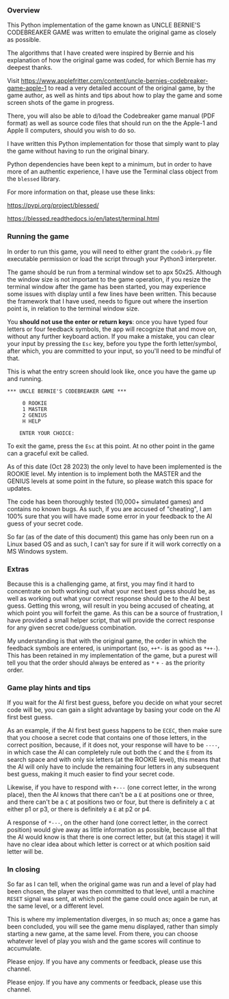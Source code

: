 ### Overview

This Python implementation of the game known as UNCLE BERNIE'S CODEBREAKER GAME
was written to emulate the original game as closely as possible.

The algorithms that I have created were inspired by Bernie and his explanation
of how the original game was coded, for which Bernie has my deepest thanks.

Visit https://www.applefritter.com/content/uncle-bernies-codebreaker-game-apple-1
to read a very detailed account of the original game, by the game author, as well
as hints and tips about how to play the game and some screen shots of the game in
progress. 

There, you will also be able to d/load the Codebreaker game manual (PDF format) as
well as source code files that should run on the the Apple-1 and Apple II computers,
should you wish to do so.

I have written this Python implementation for those that simply want to play the
game without having to run the original binary. 

Python dependencies have been kept to a minimum, but in order to have more of an
authentic experience, I have use the Terminal class object from the `blessed` library.

For more information on that, please use these links:

https://pypi.org/project/blessed/

https://blessed.readthedocs.io/en/latest/terminal.html


### Running the game

In order to run this game, you will need to either grant the `codebrk.py` file
executable permission or load the script through your Python3 interpreter.

The game should be run from a terminal window set to apx 50x25. Although the window
size is not important to the game operation, if you resize the terminal window after
the game has been started, you may experience some issues with display until a few
lines have been written. This because the framework that I have used, needs to figure
out where the insertion point is, in relation to the terminal window size. 

You **should not use the enter or return keys**: once you have typed four letters or 
four feedback symbols, the app will recognize that and move on, without any further
keyboard action. If you make a mistake, you can clear your input by pressing the `Esc`
key, before you type the forth letter/symbol, after which, you are committed to your
input, so you'll need to be mindful of that.

This is what the entry screen should look like, once you have the game up and running.

```
*** UNCLE BERNIE'S CODEBREAKER GAME ***

     0 ROOKIE
     1 MASTER
     2 GENIUS
     H HELP

    ENTER YOUR CHOICE: 
```

To exit the game, press the `Esc` at this point. At no other point in the game can a graceful
exit be called.

As of this date (Oct 28 2023) the only level to have been implemented is the ROOKIE level.
My intention is to implement both the MASTER and the GENIUS levels at some point in the
future, so please watch this space for updates.

The code has been thoroughly tested (10,000+ simulated games) and contains no known bugs.
As such, if you are accused of "cheating", I am 100% sure that you will have made some error
in your feedback to the AI guess of your secret code.

So far (as of the date of this document) this game has only been run on a Linux based OS and
as such, I can't say for sure if it will work correctly on a MS Windows system.

### Extras

Because this is a challenging game, at first, you may find it hard to concentrate on both
working out what your next best guess should be, as well as working out what your correct
response should be to the AI best guess. Getting this wrong, will result in you being accused
of cheating, at which point you will forfeit the game. As this can be a source of frustration,
I have provided a small helper script, that will provide the correct response for any given
secret code/guess combination.

My understanding is that with the original game, the order in which the feedback symbols
are entered, is unimportant (so, `++*-` is as good as `*++-`). This has been retained in
my implementation of the game, but a purest will tell you that the order should always be
entered as `*` `+` `-` as the priority order. 


### Game play hints and tips

If you wait for the AI first best guess, before you decide on what your secret code will be,
you can gain a slight advantage by basing your code on the AI first best guess.

As an example, if the AI first best guess happens to be `ECEC`, then make sure that you
choose a secret code that contains one of those letters, in the correct position, because,
if it does not, your response will have to be `----`, in which case the AI can completely
rule out both the `C` and the `E` from its search space and with only six letters
(at the ROOKIE level), this means that the AI will only have to include the remaining four
letters in any subsequent best guess, making it much easier to find your secret code.

Likewise, if you have to respond with `+---` (one correct letter, in the wrong place), then
the AI knows that there can't be a `E` at positions one or three, and there can't be a `C`
at positions two or four, but there is definitely a `C` at either p1 or p3, or there is
definitely a `E` at p2 or p4.

A response of `*---`, on the other hand (one correct letter, in the correct position) would
give away as little information as possible, because all that the AI would know is that
there is one correct letter, but (at this stage) it will have no clear idea about which
letter is correct or at which position said letter will be.

### In closing

So far as I can tell, when the original game was run and a level of play had been chosen,
the player was then committed to that level, until a machine `RESET` signal was sent, at
which point the game could once again be run, at the same level, or a different level.

This is where my implementation diverges, in so much as; once a game has been concluded, you
will see the game menu displayed, rather than simply starting a new game, at the same level. 
From there, you can choose whatever level of play you wish and the game scores will continue
to accumulate.

Please enjoy. If you have any comments or feedback, please use this channel.

Please enjoy. If you have any comments or feedback, please use this channel.
